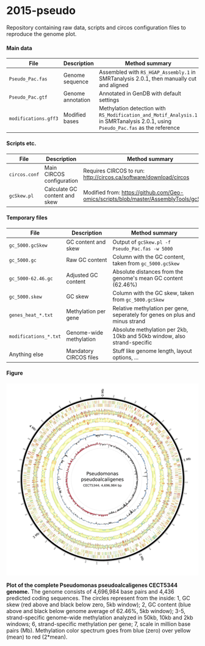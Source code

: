 # 2015-pseudo

Repository containing raw data, scripts and circos configuration files to reproduce the genome plot.

#### Main data

File | Description | Method summary
--- | --- | ---
`Pseudo_Pac.fas` | Genome sequence | Assembled with `RS_HGAP_Assembly.1` in SMRTanalysis 2.0.1, then manually cut and aligned
`Pseudo_Pac.gtf` | Genome annotation | Annotated in GenDB with default settings
`modifications.gff3` | Modified bases | Methylation detection with `RS_Modification_and_Motif_Analysis.1` in SMRTanalysis 2.0.1, using `Pseudo_Pac.fas` as the reference

#### Scripts etc.

File | Description | Method summary
--- | --- | ---
`circos.conf` | Main CIRCOS configuration | Requires CIRCOS to run: http://circos.ca/software/download/circos
`gcSkew.pl` | Calculate GC content and skew | Modified from: https://github.com/Geo-omics/scripts/blob/master/AssemblyTools/gcSkew.pl

#### Temporary files

File | Description | Method summary
--- | --- | ---
`gc_5000.gcSkew` | GC content and skew | Output of `gcSkew.pl -f Pseudo_Pac.fas -w 5000`
`gc_5000.gc` | Raw GC content | Column with the GC content, taken from `gc_5000.gcSkew`
`gc_5000-62.46.gc` | Adjusted GC content |  Absolute distances from the genome's mean GC content (62.46%)
`gc_5000.skew` | GC skew | Column with the GC skew, taken from `gc_5000.gcSkew`
`genes_heat_*.txt` | Methylation per gene | Relative methylation per gene, seperately for genes on plus and minus strand
`modifications_*.txt` | Genome-wide methylation | Absolute methylation per 2kb, 10kb and 50kb window, also strand-specific
Anything else | Mandatory CIRCOS files | Stuff like genome length, layout options, ...

#### Figure

![alt text](https://github.com/abremges/2015-pseudo/blob/master/circos_text.jpg "Pseudomonas pseudoalcaligenes CACT5344")

__Plot of the complete Pseudomonas pseudoalcaligenes CECT5344 genome.__ The genome consists of 4,696,984 base pairs and 4,436 predicted coding sequences. The circles represent from the inside: 1, GC skew (red above and black below zero, 5kb window); 2, GC content (blue above and black below genome average of 62.46%, 5kb window); 3-5, strand-specific genome-wide methylation analyzed in 50kb, 10kb and 2kb windows; 6, strand-specific methylation per gene; 7, scale in million base pairs (Mb). Methylation color spectrum goes from blue (zero) over yellow (mean) to red (2*mean).
